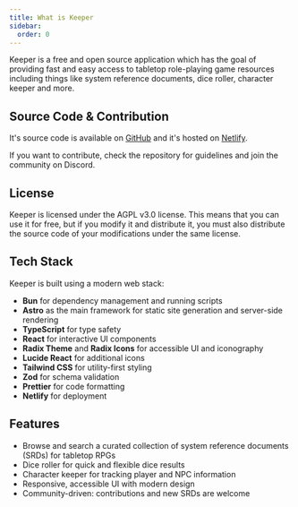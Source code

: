 ```yaml
---
title: What is Keeper
sidebar:
  order: 0
---
```


Keeper is a free and open source application which has the goal of providing fast and easy access to tabletop role-playing game resources including things like system reference documents, dice roller, character keeper and more.

## Source Code & Contribution

It's source code is available on [GitHub](https://github.com/farirpgs/keeper) and it's hosted on [Netlify](https://www.netlify.com).

If you want to contribute, check the repository for guidelines and join the community on Discord.

## License

Keeper is licensed under the AGPL v3.0 license. This means that you can use it for free, but if you modify it and distribute it, you must also distribute the source code of your modifications under the same license.

## Tech Stack

Keeper is built using a modern web stack:

- **Bun** for dependency management and running scripts
- **Astro** as the main framework for static site generation and server-side rendering
- **TypeScript** for type safety
- **React** for interactive UI components
- **Radix Theme** and **Radix Icons** for accessible UI and iconography
- **Lucide React** for additional icons
- **Tailwind CSS** for utility-first styling
- **Zod** for schema validation
- **Prettier** for code formatting
- **Netlify** for deployment

## Features

- Browse and search a curated collection of system reference documents (SRDs) for tabletop RPGs
- Dice roller for quick and flexible dice results
- Character keeper for tracking player and NPC information
- Responsive, accessible UI with modern design
- Community-driven: contributions and new SRDs are welcome
